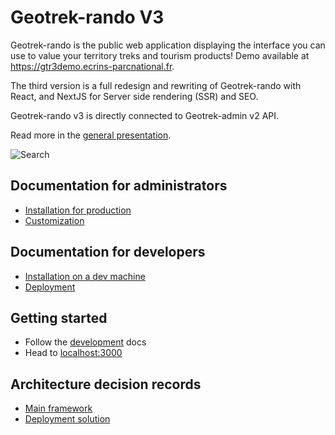 # Geotrek-rando V3

Geotrek-rando is the public web application displaying the interface you can use to value your territory treks and tourism products! 
Demo available at https://gtr3demo.ecrins-parcnational.fr.

The third version is a full redesign and rewriting of Geotrek-rando with React, and NextJS for Server side rendering (SSR) and SEO.

Geotrek-rando v3 is directly connected to Geotrek-admin v2 API.

Read more in the [general presentation](./docs/presentation-fr.md).

![Search](https://geotrek.ecrins-parcnational.fr/images/gtr3-04-search.jpg)

## Documentation for administrators

- [Installation for production](./docs/installation.md)
- [Customization](./docs/customization.md)

## Documentation for developers

- [Installation on a dev machine](./docs/development.md)
- [Deployment](./docs/deployment.md)

## Getting started

- Follow the [development](./docs/development.md) docs
- Head to [localhost:3000](http://localhost:3000)

## Architecture decision records

- [Main framework](./docs/adrs/main_framework.md)
- [Deployment solution](./docs/adrs/deployment_solution.md)

